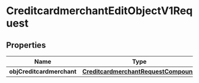 

# CreditcardmerchantEditObjectV1Request

## Properties

Name | Type | Description | Notes
------------ | ------------- | ------------- | -------------
**objCreditcardmerchant** | [**CreditcardmerchantRequestCompound**](CreditcardmerchantRequestCompound.md) |  | 




